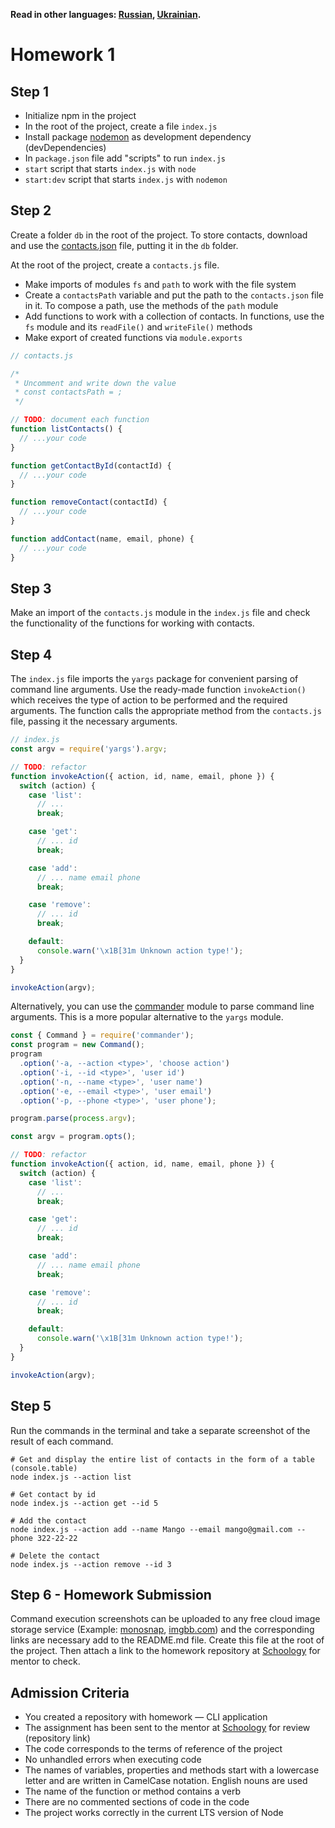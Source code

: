 **Read in other languages: [Russian](README.md), [Ukrainian](README.ua.md).**

# Homework 1

## Step 1

- Initialize npm in the project
- In the root of the project, create a file `index.js`
- Install package [nodemon](https://www.npmjs.com/package/nodemon) as development dependency (devDependencies)
- In `package.json` file add "scripts" to run `index.js`
- `start` script that starts `index.js` with `node`
- `start:dev` script that starts `index.js` with `nodemon`

## Step 2

Create a folder `db` in the root of the project. To store contacts, download and use the [contacts.json](./contacts.json) file, putting it in the `db` folder.

At the root of the project, create a `contacts.js` file.

- Make imports of modules `fs` and `path` to work with the file system
- Create a `contactsPath` variable and put the path to the `contacts.json` file in it. To compose a path, use the methods of the `path` module
- Add functions to work with a collection of contacts. In functions, use the `fs` module and its `readFile()` and `writeFile()` methods
- Make export of created functions via `module.exports`

```js
// contacts.js

/*
 * Uncomment and write down the value
 * const contactsPath = ;
 */

// TODO: document each function
function listContacts() {
  // ...your code
}

function getContactById(contactId) {
  // ...your code
}

function removeContact(contactId) {
  // ...your code
}

function addContact(name, email, phone) {
  // ...your code
}
```

## Step 3

Make an import of the `contacts.js` module in the `index.js` file and check the functionality of the functions for working with contacts.

## Step 4

The `index.js` file imports the `yargs` package for convenient parsing of command line arguments. Use the ready-made function `invokeAction()` which receives the type of action to be performed and the required arguments. The function calls the appropriate method from the `contacts.js` file, passing it the necessary arguments.

```js
// index.js
const argv = require('yargs').argv;

// TODO: refactor
function invokeAction({ action, id, name, email, phone }) {
  switch (action) {
    case 'list':
      // ...
      break;

    case 'get':
      // ... id
      break;

    case 'add':
      // ... name email phone
      break;

    case 'remove':
      // ... id
      break;

    default:
      console.warn('\x1B[31m Unknown action type!');
  }
}

invokeAction(argv);
```

Alternatively, you can use the [commander](https://www.npmjs.com/package/commander) module to parse command line arguments. This is a more popular alternative to the `yargs` module.

```js
const { Command } = require('commander');
const program = new Command();
program
  .option('-a, --action <type>', 'choose action')
  .option('-i, --id <type>', 'user id')
  .option('-n, --name <type>', 'user name')
  .option('-e, --email <type>', 'user email')
  .option('-p, --phone <type>', 'user phone');

program.parse(process.argv);

const argv = program.opts();

// TODO: refactor
function invokeAction({ action, id, name, email, phone }) {
  switch (action) {
    case 'list':
      // ...
      break;

    case 'get':
      // ... id
      break;

    case 'add':
      // ... name email phone
      break;

    case 'remove':
      // ... id
      break;

    default:
      console.warn('\x1B[31m Unknown action type!');
  }
}

invokeAction(argv);
```

## Step 5

Run the commands in the terminal and take a separate screenshot of the result of each command.

```shell
# Get and display the entire list of contacts in the form of a table (console.table)
node index.js --action list

# Get contact by id
node index.js --action get --id 5

# Add the contact
node index.js --action add --name Mango --email mango@gmail.com --phone 322-22-22

# Delete the contact
node index.js --action remove --id 3
```

## Step 6 - Homework Submission

Command execution screenshots can be uploaded to any free cloud image storage service (Example: [monosnap](https://monosnap.com/), [imgbb.com](https://imgbb.com/)) and the corresponding links are necessary add to the README.md file. Create this file at the root of the project. Then attach a link to the homework repository at [Schoology](https://app.schoology.com/login) for mentor to check.

## Admission Criteria

- You created a repository with homework &mdash; CLI application
- The assignment has been sent to the mentor at [Schoology](https://app.schoology.com/login) for review (repository link)
- The code corresponds to the terms of reference of the project
- No unhandled errors when executing code
- The names of variables, properties and methods start with a lowercase letter and are written in CamelCase notation. English nouns are used
- The name of the function or method contains a verb
- There are no commented sections of code in the code
- The project works correctly in the current LTS version of Node
